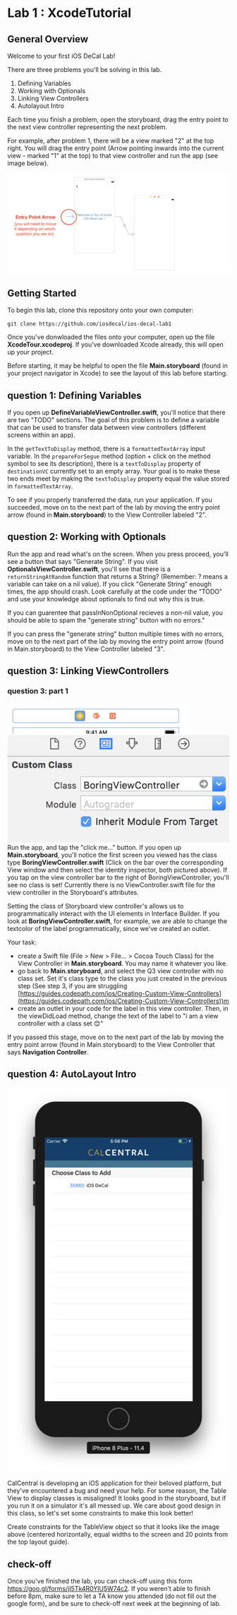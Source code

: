 # Lab 1 : XcodeTutorial #

## General Overview ##
Welcome to your first iOS DeCal Lab!

There are three problems you'll be solving in this lab.

1. Defining Variables
2. Working with Optionals
3. Linking View Controllers
4. Autolayout Intro

Each time you finish a problem, open the storyboard, drag the entry point to the next view controller representing the next problem. 

For example, after problem 1, there will be a view marked "2" at the top right. You will drag the entry point (Arrow pointing inwards into the current view - marked "1" at the top) to that view controller and run the app (see image below).

![alt text](/README-images/lab1-1.png)

## Getting Started 

To begin this lab, clone this repository onto your own computer:
	
	git clone https://github.com/iosdecal/ios-decal-lab1

Once you've donwloaded the files onto your computer, open up the file **XcodeTour.xcodeproj**. If you've downloaded Xcode already, this will open up your project.

Before starting, it may be helpful to open the file **Main.storyboard** (found in your project navigator in Xcode) to see the layout of this lab before starting.

## question 1: Defining Variables ##
If you open up **DefineVariableViewController.swift**, you'll notice that there are two "TODO" sections. The goal of this problem is to define a variable that can be used to transfer data between view controllers (different screens within an app). 

In the `getTextToDisplay` method, there is a `formattedTextArray` input variable. In the `prepareForSegue` method (option + click on the method symbol to see its description), there is a `textToDisplay` property of `destinationVC` currently set to an empty array. Your goal is to make these two ends meet by making the `textToDisplay` property equal the value stored in `formattedTextArray`.

To see if you properly transferred the data, run your application. If you succeeded, move on to the next part of the lab by moving the entry point arrow (found in **Main.storyboard**) to the View Controller labeled "2".

## question 2: Working with Optionals ##
Run the app and read what's on the screen. When you press proceed, you'll see a button that says "Generate String". If you visit **OptionalsViewController.swift**, you'll see that there is a `returnStringAtRandom` function that returns a String? (Remember: ? means a variable can take on a nil value). If you click "Generate String" enough times, the app should crash. Look carefully at the code under the "TODO" and use your knowledge about optionals to find out why this is true.

If you can guarentee that passInNonOptional recieves a non-nil value, you should be able to spam the "generate string" button with no errors."

If you can press the "generate string" button multiple times with no errors, move on to the next part of the lab by moving the entry point arrow (found in Main.storyboard) to the View Controller labeled "3".

## question 3: Linking ViewControllers ##
### question 3: part 1 ###
![alt text](/README-images/controller.png)
![alt text](/README-images/inspector.png)
Run the app, and tap the "click me..." button. If you open up **Main.storyboard**, you'll notice the first screen you viewed has the class type **BoringViewController.swift** (Click on the bar over the corresponding View window and then select the identity inspector, both pictured above). If you tap on the view controller bar to the right of BoringViewController, you'll see no class is set! Currently there is no ViewController.swift file for the view controller in the Storyboard's attributes.

Setting the class of Storyboard view controller's allows us to programmatically interact with the UI elements in Interface Builder. If you look at **BoringViewController.swift**, for example, we are able to change the textcolor of the label programmatically, since we've created an outlet.

Your task:
- create a Swift file (File > New > File... > Cocoa Touch Class) for the View Controller in **Main.storyboard**. You may name it whatever you like.
- go back to **Main.storyboard**, and select the Q3 view controller with no class set. Set it's class type to the class you just created in the previous step (See step 3, if you are struggling [https://guides.codepath.com/ios/Creating-Custom-View-Controllers](https://guides.codepath.com/ios/Creating-Custom-View-Controllers))m
- create an outlet in your code for the label in this view controller. Then, in the viewDidLoad method, change the text of the label to "i am a view controller with a class set 😊"

If you passed this stage, move on to the next part of the lab by moving the entry point arrow (found in Main.storyboard) to the View Controller that says **Navigation Controller**.


## question 4: AutoLayout Intro ##
![alt text](/README-images/autolayout.png)

CalCentral is developing an iOS application for their beloved platform, but they've encountered a bug and need your help. For some reason, the Table View to display classes is misaligned! It looks good in the storyboard, but if you run it on a simulator it's all messed up. We care about good design in this class, so let's set some constraints to make this look better!

Create constraints for the TableView object so that it looks like the image above (centered horizontally, equal widths to the screen and 20 points from the top layout guide). 

## check-off ##
Once you've finished the lab, you can check-off using this form https://goo.gl/forms/jl5Tk4R0YlU5W74c2. If you weren't able to finish before 8pm, make sure to let a TA know you attended (do not fill out the google form), and be sure to check-off next week at the beginning of lab.
